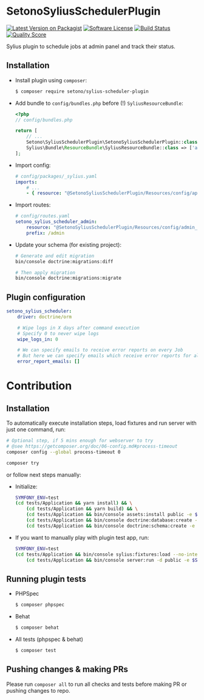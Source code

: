 # SetonoSyliusSchedulerPlugin

[![Latest Version on Packagist][ico-version]][link-packagist]
[![Software License][ico-license]](LICENSE)
[![Build Status][ico-travis]][link-travis]
[![Quality Score][ico-code-quality]][link-code-quality]

Sylius plugin to schedule jobs at admin panel and track their status.

## Installation

* Install plugin using `composer`:

    ```bash
    $ composer require setono/sylius-scheduler-plugin
    ```

* Add bundle to `config/bundles.php` before (!) `SyliusResourceBundle`:

    ```php
    <?php
    // config/bundles.php
    
    return [
        // ...
        Setono\SyliusSchedulerPlugin\SetonoSyliusSchedulerPlugin::class => ['all' => true],
        Sylius\Bundle\ResourceBundle\SyliusResourceBundle::class => ['all' => true],
    ];
    ```

* Import config:

    ```yaml
    # config/packages/_sylius.yaml
    imports:
        # ...
        - { resource: "@SetonoSyliusSchedulerPlugin/Resources/config/app/config.yaml" }
    ```

* Import routes:

    ```yaml
    # config/routes.yaml
    setono_sylius_scheduler_admin:
        resource: "@SetonoSyliusSchedulerPlugin/Resources/config/admin_routing.yaml"
        prefix: /admin
    ```

* Update your schema (for existing project):

    ```bash
    # Generate and edit migration
    bin/console doctrine:migrations:diff

    # Then apply migration
    bin/console doctrine:migrations:migrate
    ```

## Plugin configuration

```yaml
setono_sylius_scheduler:
    driver: doctrine/orm

    # Wipe logs in X days after command execution
    # Specify 0 to never wipe logs
    wipe_logs_in: 0

    # We can specify emails to receive error reports on every Job
    # But here we can specify emails which receive error reports for all Jobs
    error_report_emails: []
```

# Contribution

## Installation

To automatically execute installation steps, load fixtures 
and run server with just one command, run:

```bash
# Optional step, if 5 mins enough for webserver to try
# @see https://getcomposer.org/doc/06-config.md#process-timeout
composer config --global process-timeout 0

composer try
```

or follow next steps manually:

* Initialize:

    ```bash
    SYMFONY_ENV=test
    (cd tests/Application && yarn install) && \
        (cd tests/Application && yarn build) && \
        (cd tests/Application && bin/console assets:install public -e $SYMFONY_ENV) && \
        (cd tests/Application && bin/console doctrine:database:create -e $SYMFONY_ENV) && \
        (cd tests/Application && bin/console doctrine:schema:create -e $SYMFONY_ENV)
    ```

* If you want to manually play with plugin test app, run:

    ```bash
    SYMFONY_ENV=test
    (cd tests/Application && bin/console sylius:fixtures:load --no-interaction -e $SYMFONY_ENV && \
        (cd tests/Application && bin/console server:run -d public -e $SYMFONY_ENV)
    ```

## Running plugin tests

  - PHPSpec

    ```bash
    $ composer phpspec
    ```

  - Behat

    ```bash
    $ composer behat
    ```

  - All tests (phpspec & behat)
 
    ```bash
    $ composer test
    ```
    
## Pushing changes & making PRs

Please run `composer all` to run all checks and tests before making PR or pushing changes to repo.

[ico-version]: https://img.shields.io/packagist/v/setono/sylius-scheduler-plugin.svg?style=flat-square
[ico-license]: https://img.shields.io/badge/license-MIT-brightgreen.svg?style=flat-square
[ico-travis]: https://img.shields.io/travis/Setono/SyliusSchedulerPlugin/master.svg?style=flat-square
[ico-code-quality]: https://img.shields.io/scrutinizer/g/Setono/SyliusSchedulerPlugin.svg?style=flat-square

[link-packagist]: https://packagist.org/packages/setono/sylius-scheduler-plugin
[link-travis]: https://travis-ci.org/Setono/SyliusSchedulerPlugin
[link-code-quality]: https://scrutinizer-ci.com/g/Setono/SyliusSchedulerPlugin

